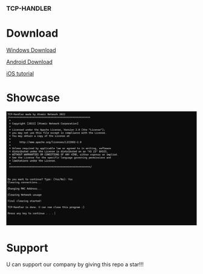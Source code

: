 ### TCP-HANDLER

# Download
[Windows Download](https://github.com/TCP-HANDLER/TCP-HANDLER/releases/download/PCUPDATE/TCPHANDLER.zip)

[Android Download](https://github.com/TCP-HANDLER/TCP-HANDLER/releases/download/TCP_HANDLER/TCPHandler.apk)

[iOS tutorial](https://github.com/TCP-HANDLER/TCP-HANDLER/blob/main/ios-tutorial.md)




# Showcase
![image](https://github.com/TCP-HANDLER/TCP-HANDLER/blob/main/tcp%20handler.png)





 
# Support

U can support our company by giving this repo a star!!!


